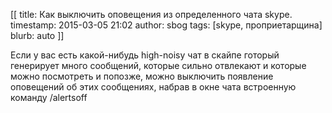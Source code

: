 [[
title: Как выключить оповещения из определенного чата skype.
timestamp: 2015-03-05 21:02
author: sbog
tags: [skype, проприетарщина]
blurb: auto
]]

Если у вас есть какой-нибудь high-noisy чат в скайпе готорый генерирует
много сообщений, которые сильно отвлекают и которые можно посмотреть и
попозже, можно выключить появление оповещений об этих сообщениях, набрав
в окне чата встроенную команду /alertsoff
